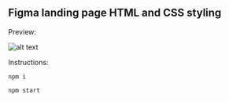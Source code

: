 ## Figma landing page HTML and CSS styling

Preview:

![alt text](https://kastad.nu/gitHubRepoImages/md3.png)

Instructions:

```
npm i
```

```
npm start
```
